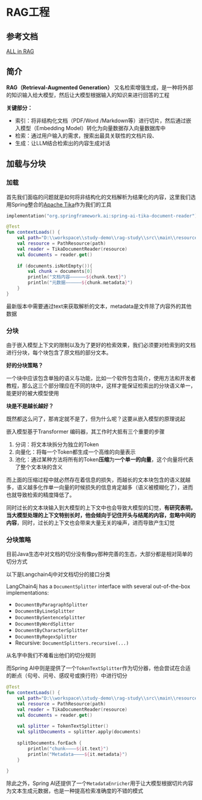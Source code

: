 # RAG工程

## 参考文档

[ALL in RAG](https://datawhalechina.github.io/all-in-rag/#/chapter2/05_text_chunking)

## 简介

**RAG（Retrieval-Augmented Generation）** 又名检索增强生成，是一种将外部的知识输入给大模型，然后让大模型根据输入的知识来进行回答的工程

**关键部分：**

- 索引：将非结构化文档（PDF/Word /Markdown等）进行切片，然后通过嵌入模型（Embedding Model）转化为向量数据存入向量数据库中
- 检索：通过用户输入的需求，搜索出最具关联性的文档片段、
- 生成：让LLM结合检索出的内容生成对话

## 加载与分块

### 加载

首先我们面临的问题就是如何将非结构化的文档解析为结果化的内容，这里我们选用Spring整合的[Apache Tika](https://tika.apache.org/)作为我们的工具

```kotlin
implementation("org.springframework.ai:spring-ai-tika-document-reader")
```

```kotlin
@Test  
fun contextLoads() {  
    val path="D:\\workspace\\study-demo\\rag-study\\src\\main\\resources\\Prompt.pdf"  
    val resource = PathResource(path)  
    val reader = TikaDocumentReader(resource)  
    val documents = reader.get()  
  
    if (documents.isNotEmpty()){  
        val chunk = documents[0]  
        println("文档内容——————${chunk.text}")  
        println("元数据——————${chunk.metadata}")  
    }  
}
```

最新版本中需要通过text来获取解析的文本，metadata是文件除了内容外的其他数据

### 分块

由于嵌入模型上下文的限制以及为了更好的检索效果，我们必须要对检索到的文档进行分块，每个块包含了原文档的部分文本。

**好的分块策略？**

一个块中应该包含单独的语义与功能，比如一个软件包含简介，使用方法和开发者教程，那么这三个部分理应在不同的块中，这样才能保证检索出的分块语义单一，能更好的被大模型使用

**块是不是越长越好？**

既然都这么问了，那肯定就不是了，但为什么呢？这要从嵌入模型的原理说起

嵌入模型基于Transformer 编码器，其工作时大抵有三个重要的步骤

1. 分词：将文本块拆分为独立的Token
2. 向量化：将每一个Token都生成一个高维的向量表示
3. 池化：通过某种方法将所有的Token**压缩**为**一个单一的向量**，这个向量将代表了整个文本块的含义

而上面的压缩过程中就必然存在着信息的损失，而越长的文本块包含的语义就越多，语义越多化作单一向量的时候损失的信息肯定越多（语义被模糊化了），进而也就导致检索的精度降低了。

同时过长的文本块输入到大模型的上下文中也会导致大模型的幻觉，**有研究表明，当大模型处理的上下文特别长时，他会倾向于记住开头与结尾的内容，忽略中间的内容**，同时，过长的上下文也会带来大量无关的噪声，进而导致产生幻觉

### 分块策略

目前Java生态中对文档的切分没有像py那种完善的生态，大部分都是相对简单的切分方式

以下是Langchain4j中对文档切分的接口分类

LangChain4j has a `DocumentSplitter` interface with several out-of-the-box implementations:

- `DocumentByParagraphSplitter`
- `DocumentByLineSplitter`
- `DocumentBySentenceSplitter`
- `DocumentByWordSplitter`
- `DocumentByCharacterSplitter`
- `DocumentByRegexSplitter`
- Recursive: `DocumentSplitters.recursive(...)`

从名字中我们不难看出他们的切分规则

而Spring AI中则是提供了一个`TokenTextSplitter`作为切分器，他会尝试在合适的断点（句号、问号、感叹号或换行符）中进行切分

```kotlin
@Test  
fun contextLoads() {  
    val path="D:\\workspace\\study-demo\\rag-study\\src\\main\\resources\\Prompt.pdf"  
    val resource = PathResource(path)  
    val reader = TikaDocumentReader(resource)  
    val documents = reader.get()  
  
    val splitter = TokenTextSplitter()  
    val splitDocuments = splitter.apply(documents)  
  
    splitDocuments.forEach {  
        println("chunk————${it.text}")  
        println("Metadata————${it.metadata}")  
    }  
  
}
```

除此之外，Spring AI还提供了一个`MetadataEnricher`用于让大模型根据切片内容为文本生成元数据，也是一种提高检索准确度的不错的模式

